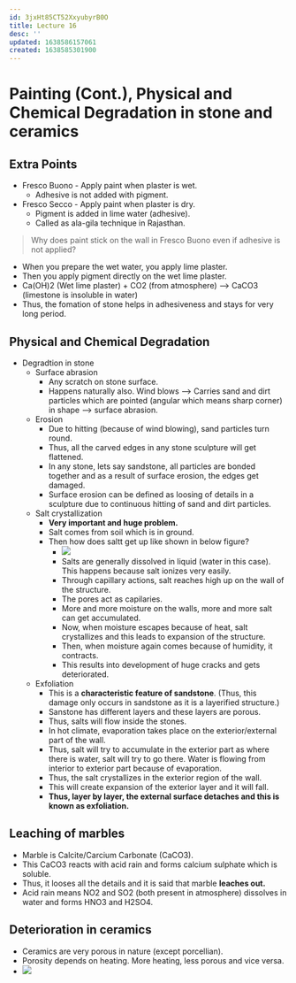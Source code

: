 ```yaml
---
id: 3jxHt85CT52XxyubyrB0O
title: Lecture 16
desc: ''
updated: 1638586157061
created: 1638585301900
---
```


# Painting (Cont.), Physical and Chemical Degradation in stone and ceramics

## Extra Points
* Fresco Buono - Apply paint when plaster is wet.
    * Adhesive is not added with pigment.
* Fresco Secco - Apply paint when plaster is dry.
    * Pigment is added in lime water (adhesive).
    * Called as ala-gila technique in Rajasthan.

> Why does paint stick on the wall in Fresco Buono even if adhesive is not applied?
* When you prepare the wet water, you apply lime plaster.
* Then you apply pigment directly on the wet lime plaster.
* Ca(OH)2 (Wet lime plaster) + CO2 (from atmosphere) --> CaCO3 (limestone is insoluble in water)
* Thus, the fomation of stone helps in adhesiveness and stays for very long period.

## Physical and Chemical Degradation
* Degradtion in stone
    * Surface abrasion
        * Any scratch on stone surface.
        * Happens naturally also. Wind blows --> Carries sand and dirt particles which are pointed (angular which means sharp corner) in shape --> surface abrasion.
    * Erosion
        * Due to hitting (because of wind blowing), sand particles turn round.
        * Thus, all the carved edges in any stone sculpture will get flattened.
        * In any stone, lets say sandstone, all particles are bonded together and as a result of surface erosion, the edges get damaged.
        * Surface erosion can be defined as loosing of details in a sculpture due to continuous hitting of sand and dirt particles.
    * Salt crystallization
        * **Very important and huge problem.**
        * Salt comes from soil which is in ground.
        * Then how does saltt get up like shown in below figure?
            * ![](/assets/images/2021-12-04-08-25-20.png)
            * Salts are generally dissolved in liquid (water in this case). This happens because salt ionizes very easily.
            * Through capillary actions, salt reaches high up on the wall of the structure.
            * The pores act as capilaries.
            * More and more moisture on the walls, more and more salt can get accumulated.
            * Now, when moisture escapes because of heat, salt crystallizes and this leads to expansion of the structure.
            * Then, when moisture again comes because of humidity, it contracts.
            * This results into development of huge cracks and gets deteriorated.
    * Exfoliation
        * This is a **characteristic feature of sandstone**. (Thus, this damage only occurs in sandstone as it is a layerified structure.)
        * Sanstone has different layers and these layers are porous.
        * Thus, salts will flow inside the stones.
        * In hot climate, evaporation takes place on the exterior/external part of the wall.
        * Thus, salt will try to accumulate in the exterior part as where there is water, salt will try to go there. Water is flowing from interior to exterior part because of evaporation.
        * Thus, the salt crystallizes in the exterior region of the wall.
        * This will create expansion of the exterior layer and it will fall.
        * **Thus, layer by layer, the external surface detaches and this is known as exfoliation.**

## Leaching of marbles
* Marble is Calcite/Carcium Carbonate (CaCO3).
* This CaCO3 reacts with acid rain and forms calcium sulphate which is soluble.
* Thus, it looses all the details and it is said that marble **leaches out.**
* Acid rain means NO2 and SO2 (both present in atmosphere) dissolves in water and forms HNO3 and H2SO4.

## Deterioration in ceramics
* Ceramics are very porous in nature (except porcellian).
* Porosity depends on heating. More heating, less porous and vice versa.
* ![](/assets/images/2021-12-04-08-41-36.png)